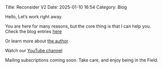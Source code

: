 Title: Reconsider V2
Date: 2025-01-10 16:54
Category: Blog


Hello, Let’s work right away. 

You are here for many reasons, but the core thing is that I can help you. Check the blog entries [here](https://rickarellano.work) 

Or learn more about [the author](https://www.amazon.com/stores/Rick-Arellano/author/B08MCVSVZ2)

Watch our [YouTube channel](https://www.youtube.com/@Ricks_river)

Mailing subscriptions coming soon. Take care, and enjoy being in the Field. 